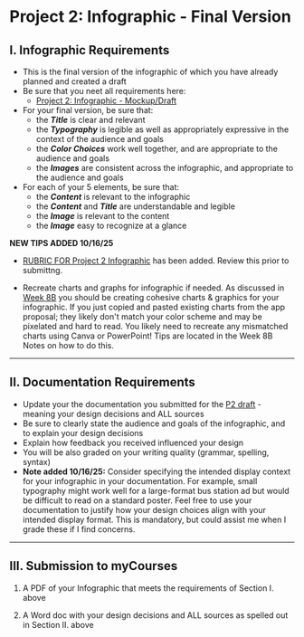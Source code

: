 # Project 2: Infographic - Final Version

## I. Infographic Requirements
- This is the final version of the infographic of which you have already planned and created a draft
- Be sure that you neet all requirements here:
  - [Project 2: Infographic - Mockup/Draft](p2-mockup-draft.md)
- For your final version, be sure that:
  - the ***Title*** is clear and relevant
  - the ***Typography*** is legible as well as appropriately expressive in the context of the audience and goals
  - the ***Color Choices*** work well together, and are appropriate to the audience and goals
  - the ***Images*** are consistent across the infographic, and appropriate to the audience and goals
- For each of your 5 elements, be sure that:
  - the ***Content*** is relevant to the infographic
  - the ***Content*** and ***Title*** are understandable and legible
  - the ***Image*** is relevant to the content
  - the ***Image*** easy to recognize at a glance

**NEW TIPS ADDED 10/16/25** 
- [RUBRIC FOR Project 2 Infographic](https://github.com/jptweb/IGME-110-Fall-2025/blob/main/documents/p2-Infographic-Rubric.pdf) has been added. Review this prior to submittng.

- Recreate charts and graphs for infographic if needed. As discussed in [Week 8B](https://github.com/jptweb/IGME-110-Fall-2025/blob/main/weekly/8B.md#iii-creating-cohesive-charts--graphics) you should be creating cohesive charts & graphics for your infographic. If you just copied and pasted existing charts from the app proposal; they likely don't match your color scheme and may be pixelated and hard to read. You likely need to recreate any mismatched charts using Canva or PowerPoint! Tips are located in the Week 8B Notes on how to do this.

---

## II. Documentation Requirements

- Update your the documentation you submitted for the [P2 draft](p2-mockup-draft.md#iii-submission-to-mycourses) - meaning your design decisions and ALL sources
- Be sure to clearly state the audience and goals of the infographic, and to explain your design decisions
- Explain how feedback you received influenced your design
- You will be also graded on your writing quality (grammar, spelling, syntax)
- **Note added 10/16/25:** Consider specifying the intended display context for your infographic in your documentation. For example, small typography might work well for a large-format bus station ad but would be difficult to read on a standard poster. Feel free to use your documentation to justify how your design choices align with your intended display format. This is mandatory, but could assist me when I grade these if I find concerns.

---

## III. Submission to myCourses

1) A PDF of your Infographic that meets the requirements of Section I. above

2) A Word doc with your design decisions and ALL sources as spelled out in Section II. above
